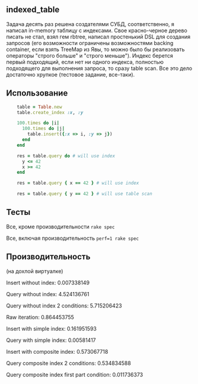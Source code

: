 indexed_table
-------------
Задача десять раз решена создателями СУБД, соответственно, я написал in-memory таблицу с индексами. Свое красно-черное дерево писать не стал, взял гем rbtree, написал простенький DSL для создания запросов (его возможности ограничены возможностями backing container, если взять TreeMap из Явы, то можно было бы реализовать операторы "строго больше" и "строго меньше"). Индекс берется первый подходящий, если нет ни  одного индекса, полностью подходящего для выполнения запроса, то сразу table scan. Все это дело достаточно хрупкое (тестовое задание, все-таки).

Использование
-------------
```ruby
    table = Table.new
    table.create_index :x, :y

    100.times do |i|
      100.times do |j|
        table.insert({:x => i, :y => j})
      end
    end

    res = table.query do # will use index
      y <= 42
      x >= 42
    end

    res = table.query { x == 42 } # will use index

    res = table.query { y == 42 } # will use table scan
```

Тесты
-----
Все, кроме производительности `rake spec`

Все, включая производительность `perf=1 rake spec`

Производительность
------------------
(на дохлой виртуалке)

Insert without index: 0.007338149

Query without index: 4.524136761

Query without index 2 conditions: 5.715206423

Raw iteration: 0.864453755

Insert with simple index: 0.161951593

Query with simple index: 0.00581417

Insert with composite index: 0.573067718

Query composite index 2 conditions: 0.534834588

Query composite index first part condition: 0.011736373
